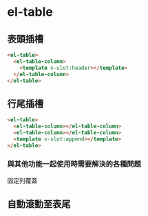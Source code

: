 # el-table

## 表頭插槽

```html
<el-table>
  <el-table-column>
    <template v-slot:header></template>
  </el-table-column>
</el-table>
```

## 行尾插槽

```html
<el-table>
  <el-table-column></el-table-column>
  <el-table-column></el-table-column>
  <template v-slot:append></template>
</el-table>
```

### 與其他功能一起使用時需要解決的各種問題

固定列覆蓋

## 自動滾動至表尾